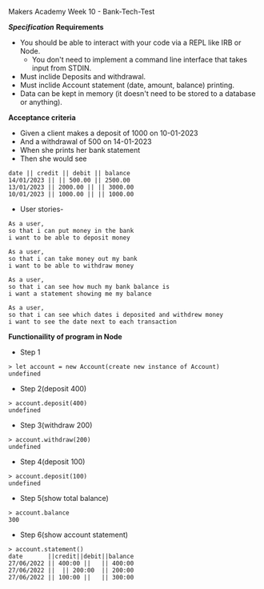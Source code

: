 Makers Academy Week 10 - Bank-Tech-Test


***Specification***
**Requirements**

* You should be able to interact with your code via a REPL like IRB or Node. 
   * You don't need to implement a command line interface that takes input from STDIN.
* Must inclide Deposits and withdrawal.
* Must inclide Account statement (date, amount, balance) printing.
* Data can be kept in memory (it doesn't need to be stored to a database or anything).


**Acceptance criteria**
* Given a client makes a deposit of 1000 on 10-01-2023
* And a withdrawal of 500 on 14-01-2023
* When she prints her bank statement
* Then she would see

```
date || credit || debit || balance
14/01/2023 || || 500.00 || 2500.00
13/01/2023 || 2000.00 || || 3000.00
10/01/2023 || 1000.00 || || 1000.00
```


* User stories-

```
As a user, 
so that i can put money in the bank
i want to be able to deposit money

As a user, 
so that i can take money out my bank
i want to be able to withdraw money

As a user, 
so that i can see how much my bank balance is
i want a statement showing me my balance

As a user,
so that i can see which dates i deposited and withdrew money
i want to see the date next to each transaction
```


**Functionaility of program in Node**

* Step 1

```
> let account = new Account(create new instance of Account)
undefined
```
* Step 2(deposit 400)

```
> account.deposit(400)
undefined
```
* Step 3(withdraw 200)

```
> account.withdraw(200)
undefined
```

* Step 4(deposit 100)
```
> account.deposit(100)
undefined
```
* Step 5(show total balance)
```
> account.balance
300
```
* Step 6(show account statement)
```
> account.statement()
date       ||credit||debit||balance
27/06/2022 || 400:00 ||   || 400:00
27/06/2022 ||  || 200:00  || 200:00
27/06/2022 || 100:00 ||   || 300:00
```





